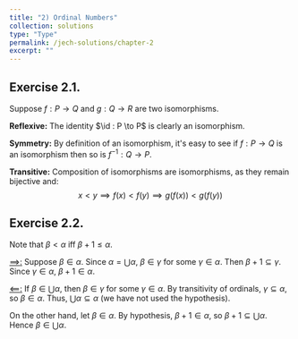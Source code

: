 ```yaml
---
title: "2) Ordinal Numbers"
collection: solutions
type: "Type"
permalink: /jech-solutions/chapter-2
excerpt: ""
---
```


<html> 
  <head> 
    <script src="jquery.js"></script> 
    <script> 
    $(function(){
      $("#includedContent").load("https://clementyung.github.io/files/commands.html"); 
    });
    </script> 
  </head> 

  <body> 
     <div id="includedContent"></div>
  </body> 
</html>

$\newcommand{\id}{\operatorname{id}}$

## Exercise 2.1.
Suppose $f : P \to Q$ and $g : Q \to R$ are two isomorphisms.
    
<b>Reflexive:</b> The identity $\id : P \to P$ is clearly an isomorphism.
    
<b>Symmetry:</b> By definition of an isomorphism, it's easy to see if $f : P \to Q$ is an isomorphism then so is $f^{-1} : Q \to P$.
    
<b>Transitive:</b> Composition of isomorphisms are isomorphisms, as they remain bijective and:
$$
  x < y \implies f(x) < f(y) \implies g(f(x)) < g(f(y))
$$

## Exercise 2.2.
Note that $\beta < \alpha$ iff $\beta + 1 \leq \alpha$.

<u>$\implies$:</u> Suppose $\beta \in \alpha$. Since $\alpha = \bigcup \alpha$, $\beta \in \gamma$ for some $\gamma \in \alpha$. Then $\beta + 1 \subseteq \gamma$. Since $\gamma \in \alpha$, $\beta + 1 \in \alpha$.
    
<u>$\impliedby$:</u> If $\beta \in \bigcup \alpha$, then $\beta \in \gamma$ for some $\gamma \in \alpha$. By transitivity of ordinals, $\gamma \subseteq \alpha$, so $\beta \in \alpha$. Thus, $\bigcup \alpha \subseteq \alpha$ (we have not used the hypothesis).
    
On the other hand, let $\beta \in \alpha$. By hypothesis, $\beta + 1 \in \alpha$, so $\beta + 1 \subseteq \bigcup\alpha$. Hence $\beta \in \bigcup\alpha$.

</body>
